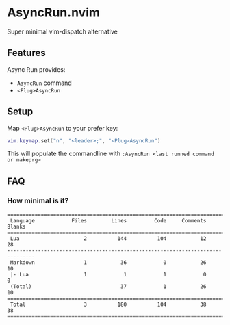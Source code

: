 # AsyncRun.nvim

Super minimal vim-dispatch alternative

## Features

Async Run provides:
- `AsyncRun` command
- `<Plug>AsyncRun`

## Setup

Map `<Plug>AsyncRun` to your prefer key:

```lua
vim.keymap.set("n", "<leader>;", "<Plug>AsyncRun")
```

This will populate the commandline with `:AsyncRun <last runned command or makeprg>`

## FAQ

### How minimal is it?

```
===============================================================================
 Language            Files        Lines         Code     Comments       Blanks
===============================================================================
 Lua                     2          144          104           12           28
-------------------------------------------------------------------------------
 Markdown                1           36            0           26           10
 |- Lua                  1            1            1            0            0
 (Total)                             37            1           26           10
===============================================================================
 Total                   3          180          104           38           38
===============================================================================
```
